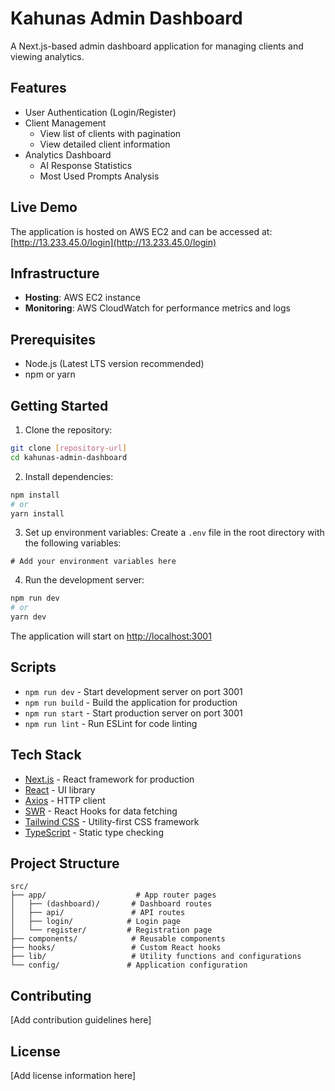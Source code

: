 # Kahunas Admin Dashboard

A Next.js-based admin dashboard application for managing clients and viewing analytics.

## Features

- User Authentication (Login/Register)
- Client Management
  - View list of clients with pagination
  - View detailed client information
- Analytics Dashboard
  - AI Response Statistics
  - Most Used Prompts Analysis

## Live Demo

The application is hosted on AWS EC2 and can be accessed at:
[http://13.233.45.0/login](http://13.233.45.0/login)

## Infrastructure

- **Hosting**: AWS EC2 instance
- **Monitoring**: AWS CloudWatch for performance metrics and logs

## Prerequisites

- Node.js (Latest LTS version recommended)
- npm or yarn

## Getting Started

1. Clone the repository:
```bash
git clone [repository-url]
cd kahunas-admin-dashboard
```

2. Install dependencies:
```bash
npm install
# or
yarn install
```

3. Set up environment variables:
Create a `.env` file in the root directory with the following variables:
```env
# Add your environment variables here
```

4. Run the development server:
```bash
npm run dev
# or
yarn dev
```

The application will start on [http://localhost:3001](http://localhost:3001)

## Scripts

- `npm run dev` - Start development server on port 3001
- `npm run build` - Build the application for production
- `npm run start` - Start production server on port 3001
- `npm run lint` - Run ESLint for code linting

## Tech Stack

- [Next.js](https://nextjs.org/) - React framework for production
- [React](https://reactjs.org/) - UI library
- [Axios](https://axios-http.com/) - HTTP client
- [SWR](https://swr.vercel.app/) - React Hooks for data fetching
- [Tailwind CSS](https://tailwindcss.com/) - Utility-first CSS framework
- [TypeScript](https://www.typescriptlang.org/) - Static type checking

## Project Structure

```
src/
├── app/                    # App router pages
│   ├── (dashboard)/       # Dashboard routes
│   ├── api/               # API routes
│   ├── login/            # Login page
│   └── register/         # Registration page
├── components/            # Reusable components
├── hooks/                 # Custom React hooks
├── lib/                   # Utility functions and configurations
└── config/               # Application configuration
```

## Contributing

[Add contribution guidelines here]

## License

[Add license information here]
